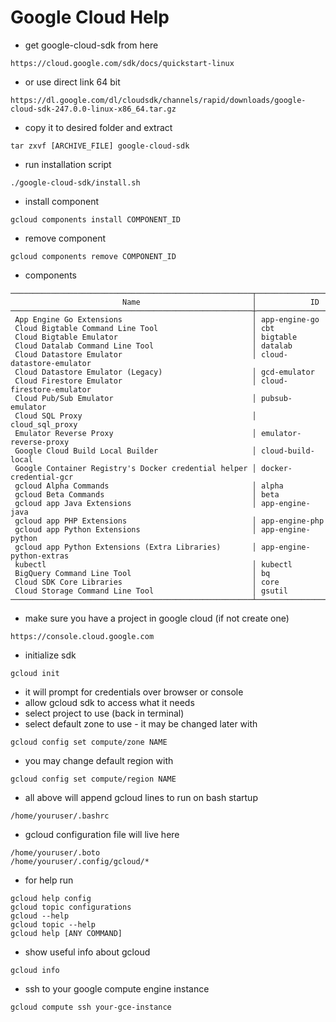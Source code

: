 # Google Cloud Help
- get google-cloud-sdk from here
```
https://cloud.google.com/sdk/docs/quickstart-linux
```

- or use direct link 64 bit
```
https://dl.google.com/dl/cloudsdk/channels/rapid/downloads/google-cloud-sdk-247.0.0-linux-x86_64.tar.gz
```

- copy it to desired folder and extract
```
tar zxvf [ARCHIVE_FILE] google-cloud-sdk
```

- run installation script
```
./google-cloud-sdk/install.sh
```

- install component
```
gcloud components install COMPONENT_ID
```

- remove component
```
gcloud components remove COMPONENT_ID
```
- components
```
──────────────────────────────────────────────────────┬──────────────────────────
                         Name                         │            ID
──────────────────────────────────────────────────────┼──────────────────────────
 App Engine Go Extensions                             │ app-engine-go
 Cloud Bigtable Command Line Tool                     │ cbt
 Cloud Bigtable Emulator                              │ bigtable
 Cloud Datalab Command Line Tool                      │ datalab
 Cloud Datastore Emulator                             │ cloud-datastore-emulator
 Cloud Datastore Emulator (Legacy)                    │ gcd-emulator
 Cloud Firestore Emulator                             │ cloud-firestore-emulator
 Cloud Pub/Sub Emulator                               │ pubsub-emulator
 Cloud SQL Proxy                                      │ cloud_sql_proxy
 Emulator Reverse Proxy                               │ emulator-reverse-proxy
 Google Cloud Build Local Builder                     │ cloud-build-local
 Google Container Registry's Docker credential helper │ docker-credential-gcr
 gcloud Alpha Commands                                │ alpha
 gcloud Beta Commands                                 │ beta
 gcloud app Java Extensions                           │ app-engine-java
 gcloud app PHP Extensions                            │ app-engine-php
 gcloud app Python Extensions                         │ app-engine-python
 gcloud app Python Extensions (Extra Libraries)       │ app-engine-python-extras
 kubectl                                              │ kubectl
 BigQuery Command Line Tool                           │ bq
 Cloud SDK Core Libraries                             │ core
 Cloud Storage Command Line Tool                      │ gsutil
──────────────────────────────────────────────────────┴──────────────────────────
```
- make sure you have a project in google cloud (if not create one)
```
https://console.cloud.google.com
```
- initialize sdk
```
gcloud init
```
- it will prompt for credentials over browser or console 
- allow gcloud sdk to access what it needs
- select project to use (back in terminal)
- select default zone to use - it may be changed later with
```
gcloud config set compute/zone NAME
```
- you may change default region with
```
gcloud config set compute/region NAME
```
- all above will append gcloud lines to run on bash startup
```
/home/youruser/.bashrc
```
- gcloud configuration file will live here
```
/home/youruser/.boto
/home/youruser/.config/gcloud/*
```
- for help run
```
gcloud help config
gcloud topic configurations
gcloud --help
gcloud topic --help
gcloud help [ANY COMMAND]
```
- show useful info about gcloud
```
gcloud info
```
- ssh to your google compute engine instance
```
gcloud compute ssh your-gce-instance
```
